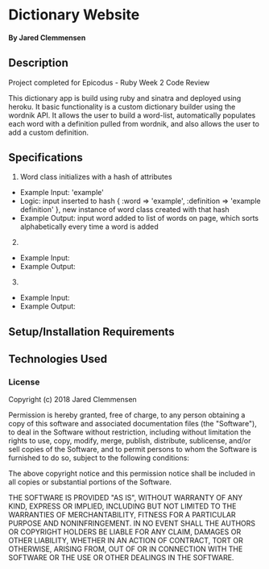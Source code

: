 # Dictionary Website

#### By Jared Clemmensen

## Description
Project completed for Epicodus - Ruby Week 2 Code Review

This dictionary app is build using ruby and sinatra and deployed using heroku. It basic functionality is a custom dictionary builder using the wordnik API. It allows the user to build a word-list, automatically populates each word with a definition pulled from wordnik, and also allows the user to add a custom definition.

## Specifications

1. Word class initializes with a hash of attributes
  * Example Input: 'example'
  * Logic: input inserted to hash { :word => 'example', :definition => 'example definition' }, new instance of word class created with that hash
  * Example Output: input word added to list of words on page, which sorts alphabetically every time a word is added
2.
  * Example Input:
  * Example Output:
3.
  * Example Input:
  * Example Output:




## Setup/Installation Requirements


## Technologies Used


### License

Copyright (c) 2018 Jared Clemmensen

Permission is hereby granted, free of charge, to any person obtaining a copy of this software and associated documentation files (the "Software"), to deal in the Software without restriction, including without limitation the rights to use, copy, modify, merge, publish, distribute, sublicense, and/or sell copies of the Software, and to permit persons to whom the Software is furnished to do so, subject to the following conditions:

The above copyright notice and this permission notice shall be included in all copies or substantial portions of the Software.

THE SOFTWARE IS PROVIDED "AS IS", WITHOUT WARRANTY OF ANY KIND, EXPRESS OR IMPLIED, INCLUDING BUT NOT LIMITED TO THE WARRANTIES OF MERCHANTABILITY, FITNESS FOR A PARTICULAR PURPOSE AND NONINFRINGEMENT. IN NO EVENT SHALL THE AUTHORS OR COPYRIGHT HOLDERS BE LIABLE FOR ANY CLAIM, DAMAGES OR OTHER LIABILITY, WHETHER IN AN ACTION OF CONTRACT, TORT OR OTHERWISE, ARISING FROM, OUT OF OR IN CONNECTION WITH THE SOFTWARE OR THE USE OR OTHER DEALINGS IN THE SOFTWARE.
